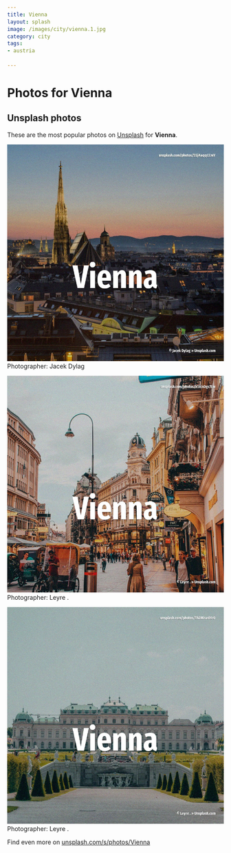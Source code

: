 ```yaml
---
title: Vienna
layout: splash
image: /images/city/vienna.1.jpg
category: city
tags:
- austria

---
```

# Photos for Vienna
 
## Unsplash photos
These are the most popular photos on [Unsplash](https://unsplash.com) for **Vienna**.
 
![Vienna](/images/city/vienna.1.jpg)
Photographer:  Jacek Dylag
 
![Vienna](/images/city/vienna.2.jpg)
Photographer:  Leyre .
 
![Vienna](/images/city/vienna.3.jpg)
Photographer:  Leyre .
 
Find even more on [unsplash.com/s/photos/Vienna](https://unsplash.com/s/photos/Vienna)
 
